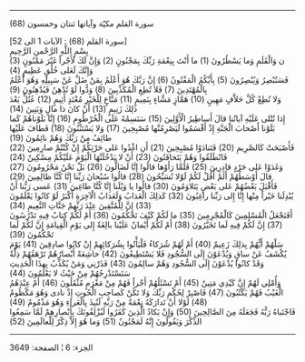 ------------------------------------------------------------------------

(68) سورة القلم مكيّة وآياتها ثنتان وخمسون  
  
\[سورة القلم (68) : الآيات 1 الى 52\]  
بِسْمِ اللَّهِ الرَّحْمنِ الرَّحِيمِ  
ن وَالْقَلَمِ وَما يَسْطُرُونَ (1) ما أَنْتَ بِنِعْمَةِ رَبِّكَ بِمَجْنُونٍ (2) وَإِنَّ لَكَ لَأَجْراً غَيْرَ
مَمْنُونٍ (3) وَإِنَّكَ لَعَلى خُلُقٍ عَظِيمٍ (4)  
فَسَتُبْصِرُ وَيُبْصِرُونَ (5) بِأَيِّكُمُ الْمَفْتُونُ (6) إِنَّ رَبَّكَ هُوَ أَعْلَمُ بِمَنْ ضَلَّ عَنْ سَبِيلِهِ وَهُوَ
أَعْلَمُ بِالْمُهْتَدِينَ (7) فَلا تُطِعِ الْمُكَذِّبِينَ (8) وَدُّوا لَوْ تُدْهِنُ فَيُدْهِنُونَ (9)  
وَلا تُطِعْ كُلَّ حَلاَّفٍ مَهِينٍ (10) هَمَّازٍ مَشَّاءٍ بِنَمِيمٍ (11) مَنَّاعٍ لِلْخَيْرِ مُعْتَدٍ أَثِيمٍ (12)
عُتُلٍّ بَعْدَ ذلِكَ زَنِيمٍ (13) أَنْ كانَ ذا مالٍ وَبَنِينَ (14)  
إِذا تُتْلى عَلَيْهِ آياتُنا قالَ أَساطِيرُ الْأَوَّلِينَ (15) سَنَسِمُهُ عَلَى الْخُرْطُومِ (16) إِنَّا
بَلَوْناهُمْ كَما بَلَوْنا أَصْحابَ الْجَنَّةِ إِذْ أَقْسَمُوا لَيَصْرِمُنَّها مُصْبِحِينَ (17) وَلا يَسْتَثْنُونَ
(18) فَطافَ عَلَيْها طائِفٌ مِنْ رَبِّكَ وَهُمْ نائِمُونَ (19)  
فَأَصْبَحَتْ كَالصَّرِيمِ (20) فَتَنادَوْا مُصْبِحِينَ (21) أَنِ اغْدُوا عَلى حَرْثِكُمْ إِنْ كُنْتُمْ
صارِمِينَ (22) فَانْطَلَقُوا وَهُمْ يَتَخافَتُونَ (23) أَنْ لا يَدْخُلَنَّهَا الْيَوْمَ عَلَيْكُمْ مِسْكِينٌ
(24)  
وَغَدَوْا عَلى حَرْدٍ قادِرِينَ (25) فَلَمَّا رَأَوْها قالُوا إِنَّا لَضَالُّونَ (26) بَلْ نَحْنُ
مَحْرُومُونَ (27) قالَ أَوْسَطُهُمْ أَلَمْ أَقُلْ لَكُمْ لَوْلا تُسَبِّحُونَ (28) قالُوا سُبْحانَ رَبِّنا
إِنَّا كُنَّا ظالِمِينَ (29)  
فَأَقْبَلَ بَعْضُهُمْ عَلى بَعْضٍ يَتَلاوَمُونَ (30) قالُوا يا وَيْلَنا إِنَّا كُنَّا طاغِينَ (31) عَسى
رَبُّنا أَنْ يُبْدِلَنا خَيْراً مِنْها إِنَّا إِلى رَبِّنا راغِبُونَ (32) كَذلِكَ الْعَذابُ وَلَعَذابُ
الْآخِرَةِ أَكْبَرُ لَوْ كانُوا يَعْلَمُونَ (33) إِنَّ لِلْمُتَّقِينَ عِنْدَ رَبِّهِمْ جَنَّاتِ النَّعِيمِ (34)  
أَفَنَجْعَلُ الْمُسْلِمِينَ كَالْمُجْرِمِينَ (35) ما لَكُمْ كَيْفَ تَحْكُمُونَ (36) أَمْ لَكُمْ كِتابٌ فِيهِ
تَدْرُسُونَ (37) إِنَّ لَكُمْ فِيهِ لَما تَخَيَّرُونَ (38) أَمْ لَكُمْ أَيْمانٌ عَلَيْنا بالِغَةٌ إِلى يَوْمِ
الْقِيامَةِ إِنَّ لَكُمْ لَما تَحْكُمُونَ (39)  
سَلْهُمْ أَيُّهُمْ بِذلِكَ زَعِيمٌ (40) أَمْ لَهُمْ شُرَكاءُ فَلْيَأْتُوا بِشُرَكائِهِمْ إِنْ كانُوا صادِقِينَ
(41) يَوْمَ يُكْشَفُ عَنْ ساقٍ وَيُدْعَوْنَ إِلَى السُّجُودِ فَلا يَسْتَطِيعُونَ (42) خاشِعَةً أَبْصارُهُمْ
تَرْهَقُهُمْ ذِلَّةٌ وَقَدْ كانُوا يُدْعَوْنَ إِلَى السُّجُودِ وَهُمْ سالِمُونَ (43) فَذَرْنِي وَمَنْ يُكَذِّبُ
بِهذَا الْحَدِيثِ سَنَسْتَدْرِجُهُمْ مِنْ حَيْثُ لا يَعْلَمُونَ (44)  
وَأُمْلِي لَهُمْ إِنَّ كَيْدِي مَتِينٌ (45) أَمْ تَسْئَلُهُمْ أَجْراً فَهُمْ مِنْ مَغْرَمٍ مُثْقَلُونَ (46) أَمْ
عِنْدَهُمُ الْغَيْبُ فَهُمْ يَكْتُبُونَ (47) فَاصْبِرْ لِحُكْمِ رَبِّكَ وَلا تَكُنْ كَصاحِبِ الْحُوتِ إِذْ نادى
وَهُوَ مَكْظُومٌ (48) لَوْلا أَنْ تَدارَكَهُ نِعْمَةٌ مِنْ رَبِّهِ لَنُبِذَ بِالْعَراءِ وَهُوَ مَذْمُومٌ (49)  
فَاجْتَباهُ رَبُّهُ فَجَعَلَهُ مِنَ الصَّالِحِينَ (50) وَإِنْ يَكادُ الَّذِينَ كَفَرُوا لَيُزْلِقُونَكَ
بِأَبْصارِهِمْ لَمَّا سَمِعُوا الذِّكْرَ وَيَقُولُونَ إِنَّهُ لَمَجْنُونٌ (51) وَما هُوَ إِلاَّ ذِكْرٌ لِلْعالَمِينَ
(52)

------------------------------------------------------------------------

الجزء: 6 ¦ الصفحة: 3649
